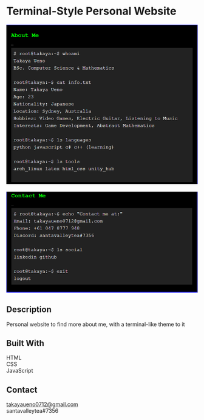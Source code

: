 # Terminal-Style Personal Website

![about](https://github.com/santavalleytea/home/blob/main/screenshot/terminal.about.PNG) 
<br><br>
![contact](https://github.com/santavalleytea/home/blob/main/screenshot/terminal.contact.PNG)

## Description

Personal website to find more about me, with a terminal-like theme to it

## Built With

HTML <br>
CSS <br>
JavaScript <br>

## Contact

takayaueno0712@gmail.com <br>
santavalleytea#7356
